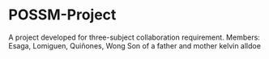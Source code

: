 # POSSM-Project
A project developed for three-subject collaboration requirement. Members: Esaga, Lomiguen, Quiñones, Wong
Son of a father and mother
kelvin
alldoe
